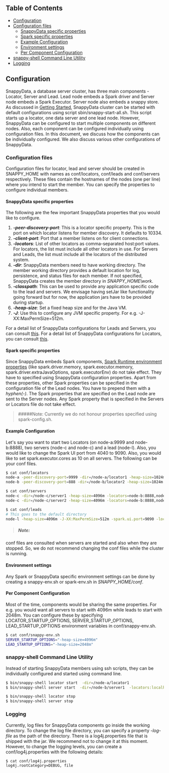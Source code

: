 ## Table of Contents
* [Configuration](#configuration")
* [Configuration files](#configuration-files)
  * [SnappyData specific properties](#snappydata-specific-properties)
  * [Spark specific properties](#spark-specific-properties)
  * [Example Configuration](#example-configuration)
  * [Environment settings](#environment-settings)
  * [Per Component Configuration](#per-component-configuration)
* [snappy-shell Command Line Utility](#snappy-shell-command-line-utility)
* [Logging](#logging")

## Configuration

SnappyData, a database server cluster, has three main components - Locator, Server and Lead. Lead node embeds a Spark driver and Server node embeds a Spark Executor. Server node also embeds a snappy store. As discussed in [Getting Started](README.md), SnappyData cluster can be started with default configurations using script sbin/snappy-start-all.sh. This script starts up a locator, one data server and one lead node. However, SnappyData can be configured to start multiple components on different nodes. Also, each component can be configured individually using configuration files. In this document, we discuss how the components can be individually configured. We also discuss various other configurations of SnappyData. 

### Configuration files

Configuration files for locator, lead and server should be created in SNAPPY_HOME with names as conf/locators, conf/leads and conf/servers respectively. These files contain the hostnames of the nodes (one per line) where you intend to start the member. You can specify the properties to configure individual members. 

#### SnappyData specific properties

The following are the few important SnappyData properties that you would like to configure. 

1. **_-peer-discovery-port_**: This is a locator specific property. This is the port on which locator listens for member discovery. It defaults to 10334. 
2. **_-client-port_**: Port that a member listens on for client connections. 
3. **_-locators_**: List of other locators as comma-separated host:port values. For locators, the list must include all other locators in use. For Servers and Leads, the list must include all the locators of the distributed system.
4. **_-dir_**: SnappyData members need to have working directory. The member working directory provides a default location for log, persistence, and status files for each member. If not specified, SnappyData creates the member directory in _SNAPPY_HOME\work_. 
5. **_-classpath_**: This can be used to provide any application specific code to the lead and servers. We envisage having setJar like functionality going forward but for now, the application jars have to be provided during startup. 
6. **_-heap-size_**: Set a fixed heap size and for the Java VM. 
7. **_-J_**: Use this to configure any JVM specific property. For e.g. -J-XX:MaxPermSize=512m. 

For a detail list of SnappyData configurations for Leads and Servers, you can consult [this](http://gemfirexd.docs.pivotal.io/1.3.0/userguide/reference/gfxd_commands/gfxd-server.html). For a detail list of SnappyData configurations for Locators, you can consult [this](http://gemfirexd.docs.pivotal.io/1.3.0/userguide/reference/gfxd_commands/gfxd-locator.html).

#### Spark specific properties 

Since SnappyData embeds Spark components, [Spark Runtime environment properties](http://spark.apache.org/docs/latest/configuration.html#runtime-environment) (like  spark.driver.memory, spark.executor.memory, spark.driver.extraJavaOptions, spark.executorEnv) do not take effect. They have to specified using SnappyData configuration properties. Apart from these properties, other Spark properties can be specified in the configuration file of the Lead nodes. You have to prepend them with a _hyphen(-)_. The Spark properties that are specified on the Lead node are sent to the Server nodes. Any Spark property that is specified in the Servers or Locators file do not take effect. 
>#####Note:
Currently we do not honour properties specified using spark-config.sh. 

#### Example Configuration

Let's say you want to start two Locators (on node-a:9999 and node-b:8888), two servers (node-c and node-c) and a lead (node-l). Also, you would like to change the Spark UI port from 4040 to 9090. Also, you would like to set spark.executor.cores as 10 on all servers. The following can be your conf files. 
```bash
$ cat conf/locators
node-a -peer-discovery-port=9999 -dir=/node-a/locator1 -heap-size=1024m -locators=node-b:8888
node-b -peer-discovery-port=888 -dir=/node-b/locator2 -heap-size=1024m -locators=node-a:9999

$ cat conf/servers
node-c -dir=/node-c/server1 -heap-size=4096m -locators=node-b:8888,node-a:9999
node-c -dir=/node-c/server2 -heap-size=4096m -locators=node-b:8888,node-a:9999

$ cat conf/leads
# This goes to the default directory 
node-l -heap-size=4096m -J-XX:MaxPermSize=512m -spark.ui.port=9090 -locators=node-b:8888,node-a:9999 -spark.executor.cores=10
```
> ##### Note: 
conf files are consulted when servers are started and also when they are stopped. So, we do not recommend changing the conf files while the cluster is running. 

#### Environment settings

Any Spark or SnappyData specific environment settings can be done by creating a snappy-env.sh or spark-env.sh in _SNAPPY_HOME/conf_. 


#### Per Component Configuration 

Most of the time, components would be sharing the same properties. For e.g. you would want all servers to start with 4096m while leads to start with 2048m. You can configure these by specifying LOCATOR_STARTUP_OPTIONS, SERVER_STARTUP_OPTIONS, LEAD_STARTUP_OPTIONS environment variables in conf/snappy-env.sh. 

```bash 
$ cat conf/snappy-env.sh
SERVER_STARTUP_OPTIONS="-heap-size=4096m"
LEAD_STARTUP_OPTIONS="-heap-size=2048m"
```

### snappy-shell Command Line Utility

Instead of starting SnappyData members using ssh scripts, they can be individually configured and started using command line. 

```bash 
$ bin/snappy-shell locator start  -dir=/node-a/locator1 
$ bin/snappy-shell server start  -dir=/node-b/server1  -locators:localhost:10334

$ bin/snappy-shell locator stop
$ bin/snappy-shell server stop
```
  
### Logging 

Currently, log files for SnappyData components go inside the working directory. To change the log file directory, you can specify a property _-log-file_ as the path of the directory. There is a log4j.properties file that is shipped with the jar. We recommend not to change it at this moment. However, to change the logging levels, you can create a conf/log4j.properties with the following details: 

```bash
$ cat conf/log4j.properties 
log4j.rootCategory=DEBUG, file
```


